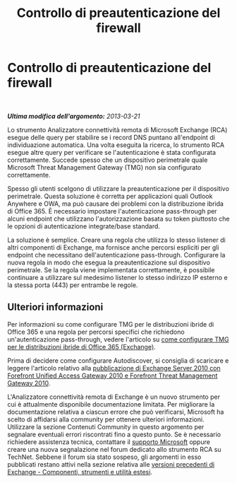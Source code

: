﻿---
title: Controllo di preautenticazione del firewall
TOCTitle: Controllo di preautenticazione del firewall
ms:assetid: cba32708-7292-4504-9663-42786a381bdd
ms:mtpsurl: https://technet.microsoft.com/it-it/library/JJ710173(v=EXCHG.80)
ms:contentKeyID: 49378893
ms.date: 10/25/2013
mtps_version: v=EXCHG.80
_tocRel: dd439364(v=exchg.80)/toc.json
ms.translationtype: HT
---

# Controllo di preautenticazione del firewall

 

_**Ultima modifica dell'argomento:** 2013-03-21_

Lo strumento Analizzatore connettività remota di Microsoft Exchange (RCA) esegue delle query per stabilire se i record DNS puntano all'endpoint di individuazione automatica. Una volta eseguita la ricerca, lo strumento RCA esegue altre query per verificare se l'autenticazione è stata configurata correttamente. Succede spesso che un dispositivo perimetrale quale Microsoft Threat Management Gateway (TMG) non sia configurato correttamente.

Spesso gli utenti scelgono di utilizzare la preautenticazione per il dispositivo perimetrale. Questa soluzione è corretta per applicazioni quali Outlook Anywhere e OWA, ma può causare dei problemi con la distribuzione ibrida di Office 365. È necessario impostare l'autenticazione pass-through per alcuni endpoint che utilizzano l'autorizzazione basata su token piuttosto che le opzioni di autenticazione integrate/base standard.

La soluzione è semplice. Creare una regola che utilizza lo stesso listener di altri componenti di Exchange, ma fornisce anche percorsi espliciti per gli endpoint che necessitano dell'autenticazione pass-through. Configurare la nuova regola in modo che esegua la preautenticazione sul dispositivo perimetrale. Se la regola viene implementata correttamente, è possibile continuare a utilizzare sul medesimo listener lo stesso indirizzo IP esterno e la stessa porta (443) per entrambe le regole.

## Ulteriori informazioni

Per informazioni su come configurare TMG per le distribuzioni ibride di Office 365 e una regola per percorsi specifici che richiedono un'autenticazione pass-through, vedere l'articolo su [come configurare TMG per le distribuzioni ibride di Office 365 (Exchange)](http://go.microsoft.com/fwlink/p/?linkid=241473).

Prima di decidere come configurare Autodiscover, si consiglia di scaricare e leggere l'articolo relativo alla [pubblicazione di Exchange Server 2010 con Forefront Unified Access Gateway 2010 e Forefront Threat Management Gateway 2010](http://go.microsoft.com/fwlink/p/?linkid=197136).

L'Analizzatore connettività remota di Exchange è un nuovo strumento per cui è attualmente disponibile documentazione limitata. Per migliorare la documentazione relativa a ciascun errore che può verificarsi, Microsoft ha scelto di affidarsi alla community per ottenere ulteriori informazioni. Utilizzare la sezione Contenuti Community in questo argomento per segnalare eventuali errori riscontrati fino a questo punto. Se è necessario richiedere assistenza tecnica, contattare il [supporto Microsoft](http://go.microsoft.com/fwlink/?linkid=8158) oppure creare una nuova segnalazione nel forum dedicato allo strumento RCA su TechNet. Sebbene il forum sia stato sospeso, gli argomenti in esso pubblicati restano attivi nella sezione relativa alle [versioni precedenti di Exchange - Componenti, strumenti e utilità estesi](http://go.microsoft.com/fwlink/p/?linkid=288878).

